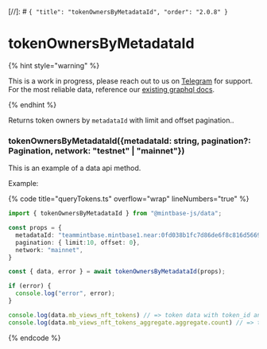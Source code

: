 [//]: # `{ "title": "tokenOwnersByMetadataId", "order": "2.0.8" }`

# tokenOwnersByMetadataId

{% hint style="warning" %}

This is a work in progress, please reach out to us on [Telegram](https://t.me/mintdev) for support.
For the most reliable data, reference our [existing graphql docs](https://docs.mintbase.io/dev/read-data/mintbase-graph).

{% endhint %}

Returns token owners by `metadataId` with limit and offset pagination..

### tokenOwnersByMetadataId({metadataId: string, pagination?: Pagination, network: "testnet" | "mainnet"})

This is an example of a data api method.

Example:

{% code title="queryTokens.ts" overflow="wrap" lineNumbers="true" %}

```typescript
import { tokenOwnersByMetadataId } from "@mintbase-js/data";

const props = {
  metadataId: "teammintbase.mintbase1.near:0fd038b1fc7d86de6f8c816d5669accc",
  pagination: { limit:10, offset: 0},
  network: "mainnet",
}

const { data, error } = await tokenOwnersByMetadataId(props);

if (error) {
  console.log("error", error);
}

console.log(data.mb_views_nft_tokens) // => token data with token_id and owner
console.log(data.mb_views_nft_tokens_aggregate.aggregate.count) // => token counter

```

{% endcode %}
